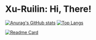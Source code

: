 # Xu-Ruilin: Hi, There!

[![Anurag's GitHub stats](https://github-readme-stats.vercel.app/api?username=Xu-Ruilin&show_icons=true)](https://github.com/anuraghazra/github-readme-stats) [![Top Langs](https://github-readme-stats.vercel.app/api/top-langs/?username=Xu-Ruilin)](https://github.com/anuraghazra/github-readme-stats)

[![Readme Card](https://github-readme-stats.vercel.app/api/pin/?username=Xu-Ruilin&repo=github-readme-stats&theme=tokyonight)](https://github.com/anuraghazra/github-readme-stats)
